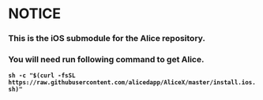# NOTICE
### This is the iOS submodule for the Alice repository. 
### You will need run following command to get Alice.
**`sh -c "$(curl -fsSL https://raw.githubusercontent.com/alicedapp/AliceX/master/install.ios.sh)"`**
